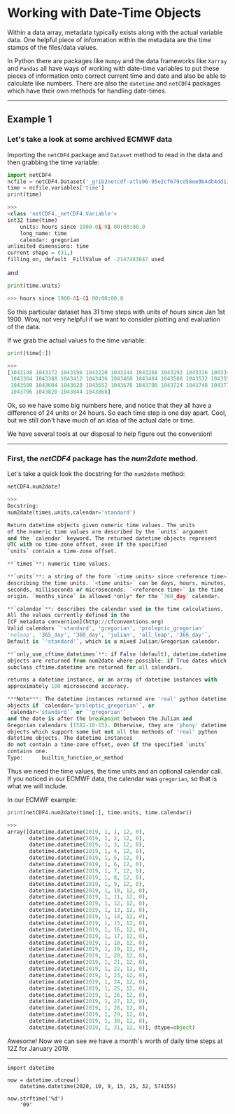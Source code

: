 # Working with Date-Time Objects

Within a data array, metadata typically exists along with the actual variable data. One helpful piece of information within the metadata are the time stamps of the files/data values.

In Python there are packages like ```Numpy``` and the data frameworks like ```Xarray``` and ```Pandas``` all have ways of working with date-time variables to put these pieces of information onto correct current time and date and also be able to calculate like numbers. There are also the ```datetime``` and ```netCDF4``` packages which have their own methods for handling date-times.

---
<h2> Example 1 </h2>
<h3> Let's take a look at some archived ECMWF data </h3>

Importing the ```netCDF4``` package and ```Dataset``` method to read in the data and then grabbing the time variable:

```Python
import netCDF4
ncfile = netCDF4.Dataset('_grib2netcdf-atls06-95e2cf679cd58ee9b4db4dd119a05a8d-OT6_qA.nc', 'r')
time = ncfile.variables['time']
print(time)

>>>
<class 'netCDF4._netCDF4.Variable'>
int32 time(time)
    units: hours since 1900-01-01 00:00:00.0
    long_name: time
    calendar: gregorian
unlimited dimensions: time
current shape = (31,)
filling on, default _FillValue of -2147483647 used
```

and

```Python
print(time.units)

>>> hours since 1900-01-01 00:00:00.0
```

So this particular dataset has 31 time steps with units of hours since Jan 1st 1900. Wow, not very helpful if we want to consider plotting and evaluation of the data.

If we grab the actual values fo the time variable:

```Python
print(time[:])

>>>
[1043148 1043172 1043196 1043220 1043244 1043268 1043292 1043316 1043340
 1043364 1043388 1043412 1043436 1043460 1043484 1043508 1043532 1043556
 1043580 1043604 1043628 1043652 1043676 1043700 1043724 1043748 1043772
 1043796 1043820 1043844 1043868]
 ```

 Ok, so we have some big numbers here, and notice that they all have a difference of 24 units or 24 hours. So each time step is one day apart. Cool, but we still don't have much of an idea of the actual date or time.

 We have several tools at our disposal to help figure out the conversion!

 ---

<h3> First, the <i>netCDF4</i> package has the <i>num2date</i> method. </h3>

Let's take a quick look the docstring for the ```num2date``` method:

```Python
netCDF4.num2date?

>>>
Docstring:
num2date(times,units,calendar='standard')

Return datetime objects given numeric time values. The units
of the numeric time values are described by the `units` argument
and the `calendar` keyword. The returned datetime objects represent
UTC with no time-zone offset, even if the specified
`units` contain a time-zone offset.

**`times`**: numeric time values.

**`units`**: a string of the form `<time units> since <reference time>`
describing the time units. `<time units>` can be days, hours, minutes,
seconds, milliseconds or microseconds. `<reference time>` is the time
origin. `months_since` is allowed *only* for the `360_day` calendar.

**`calendar`**: describes the calendar used in the time calculations.
All the values currently defined in the
[CF metadata convention](http://cfconventions.org)
Valid calendars `'standard', 'gregorian', 'proleptic_gregorian'
'noleap', '365_day', '360_day', 'julian', 'all_leap', '366_day'`.
Default is `'standard'`, which is a mixed Julian/Gregorian calendar.

**`only_use_cftime_datetimes`**: if False (default), datetime.datetime
objects are returned from num2date where possible; if True dates which
subclass cftime.datetime are returned for all calendars.

returns a datetime instance, or an array of datetime instances with
approximately 100 microsecond accuracy.

***Note***: The datetime instances returned are 'real' python datetime
objects if `calendar='proleptic_gregorian'`, or
`calendar='standard'` or `'gregorian'`
and the date is after the breakpoint between the Julian and
Gregorian calendars (1582-10-15). Otherwise, they are 'phony' datetime
objects which support some but not all the methods of 'real' python
datetime objects. The datetime instances
do not contain a time-zone offset, even if the specified `units`
contains one.
Type:      builtin_function_or_method
```

Thus we need the time values, the time units and an optional calendar call. If you noticed in our ECMWF data, the calendar was ```gregorian```, so that is what we will include.

In our ECMWF example:

```Python
print(netCDF4.num2date(time[:], time.units, time.calendar))

>>>
array([datetime.datetime(2019, 1, 1, 12, 0),
       datetime.datetime(2019, 1, 2, 12, 0),
       datetime.datetime(2019, 1, 3, 12, 0),
       datetime.datetime(2019, 1, 4, 12, 0),
       datetime.datetime(2019, 1, 5, 12, 0),
       datetime.datetime(2019, 1, 6, 12, 0),
       datetime.datetime(2019, 1, 7, 12, 0),
       datetime.datetime(2019, 1, 8, 12, 0),
       datetime.datetime(2019, 1, 9, 12, 0),
       datetime.datetime(2019, 1, 10, 12, 0),
       datetime.datetime(2019, 1, 11, 12, 0),
       datetime.datetime(2019, 1, 12, 12, 0),
       datetime.datetime(2019, 1, 13, 12, 0),
       datetime.datetime(2019, 1, 14, 12, 0),
       datetime.datetime(2019, 1, 15, 12, 0),
       datetime.datetime(2019, 1, 16, 12, 0),
       datetime.datetime(2019, 1, 17, 12, 0),
       datetime.datetime(2019, 1, 18, 12, 0),
       datetime.datetime(2019, 1, 19, 12, 0),
       datetime.datetime(2019, 1, 20, 12, 0),
       datetime.datetime(2019, 1, 21, 12, 0),
       datetime.datetime(2019, 1, 22, 12, 0),
       datetime.datetime(2019, 1, 23, 12, 0),
       datetime.datetime(2019, 1, 24, 12, 0),
       datetime.datetime(2019, 1, 25, 12, 0),
       datetime.datetime(2019, 1, 26, 12, 0),
       datetime.datetime(2019, 1, 27, 12, 0),
       datetime.datetime(2019, 1, 28, 12, 0),
       datetime.datetime(2019, 1, 29, 12, 0),
       datetime.datetime(2019, 1, 30, 12, 0),
       datetime.datetime(2019, 1, 31, 12, 0)], dtype=object)
```

Awesome! Now we can see we have a month's worth of daily time steps at 12Z for January 2019.

---

```
import datetime

now = datetime.utcnow()
    datetime.datetime(2020, 10, 9, 15, 25, 32, 574155)
    
now.strftime('%d')
    '09'
```


